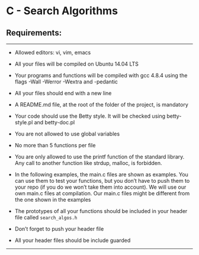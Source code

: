 # C - Search Algorithms

## Requirements:
---

 * Allowed editors: vi, vim, emacs

 * All your files will be compiled on Ubuntu 14.04 LTS

 * Your programs and functions will be compiled with gcc 4.8.4 using the flags -Wall -Werror -Wextra and -pedantic

 * All your files should end with a new line

 * A README.md file, at the root of the folder of the project, is mandatory

 * Your code should use the Betty style. It will be checked using betty-style.pl and betty-doc.pl

 * You are not allowed to use global variables

 * No more than 5 functions per file

 * You are only allowed to use the printf function of the standard library. Any call to another function like strdup, malloc,  is forbidden.

 * In the following examples, the main.c files are shown as examples. You can use them to test your functions, but you don’t have to push them to your repo (if you do we won’t take them into account). We will use our own main.c files at compilation. Our main.c files might be different from the one shown in the examples

 * The prototypes of all your functions should be included in your header file called ```search_algos.h```

 * Don’t forget to push your header file

 * All your header files should be include guarded

---